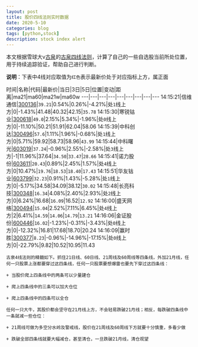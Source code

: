 ```yaml
---
layout: post
title: 股价四线法则实时数据
date: 2020-5-10
categories: blog
tags: [python,stock]
description: stock index alert
---
```



本文根据雪球大v[古泉](https://xueqiu.com/u/7148646888)的[古泉四线法则](https://xueqiu.com/7148646888/130498192)，计算了自己的一些自选股当前所处位置，用于持续追踪验证，帮助自己进行判断。

**说明**：下表中4线对应取值为`红色`表示最新价处于对应指标上方，属正面

时间|名称|代码|最新价|当日|3日|5日|位置|变动|距离|ma21|ma60|ma21w|ma60w
---|---|---|---|---|---|---|---|---
14:15:21|信维通信|[300136](https://xueqiu.com/S/SZ300136)|`39.21`|0.54%|0.26%|-4.21%|处`1`线上方|0|-1.43%|41.48|40.32|42.15|`35.78`
14:15:30|寒锐钴业|[300618](https://xueqiu.com/S/SZ300618)|`49.0`|2.15%|5.34%|-1.96%|处`0`线上方|0|-11.10%|50.21|51.91|62.04|58.06
14:15:39|中科创达|[300496](https://xueqiu.com/S/SZ300496)|`57.6`|1.11%|1.96%|-0.68%|处`1`线上方|0|5.71%|59.92|58.73|58.96|`43.99`
14:15:44|中科曙光|[603019](https://xueqiu.com/S/SH603019)|`37.24`|-0.96%|2.55%|-2.58%|处`3`线上方|-1|11.96%|37.64|`34.50`|`33.47`|`28.66`
14:15:41|诺力股份|[603611](https://xueqiu.com/S/SH603611)|`20.43`|0.89%|2.45%|1.57%|处`4`线上方|0|10.47%|`19.76`|`18.53`|`18.40`|`17.43`
14:15:51|华友钴业|[603799](https://xueqiu.com/S/SH603799)|`32.23`|0.91%|1.43%|-5.28%|处`1`线上方|0|-5.17%|34.58|34.09|38.12|`30.02`
14:15:48|长亮科技|[300348](https://xueqiu.com/S/SZ300348)|`16.34`|4.08%|2.40%|2.93%|处`2`线上方|0|6.24%|16.68|`16.09`|16.52|`12.92`
14:16:00|盛天网络|[300494](https://xueqiu.com/S/SZ300494)|`15.04`|2.52%|7.11%|6.45%|处`4`线上方|2|6.41%|`14.59`|`14.06`|`14.79`|`13.21`
14:16:06|金证股份|[600446](https://xueqiu.com/S/SH600446)|`16.02`|-1.23%|-0.31%|-3.43%|处`0`线上方|0|-12.32%|16.81|17.68|18.70|20.24
14:16:09|赢时胜|[300377](https://xueqiu.com/S/SZ300377)|`8.23`|-0.96%|-14.96%|-17.15%|处`0`线上方|0|-22.79%|9.82|10.52|10.95|11.43

```
古泉4线法则的精髓如下。抓住21日线、60日线、21周线及60周线等四条线，外加21月线，任何一只股票上涨都要穿过这四条线，任何一只股票要想爆雷也要先下穿过这四条线：

+ 当股价爬上四条线中的两条可以少量建仓

+ 爬上四条线中的三条可以加大仓位

+ 爬上四条线中的四条可以全仓

任何一只大牛，其股价都会坚守在21月线上方，不会轻易跌破21月线；相反，每跌破四条线中一条就减一些仓位：

+ 21周线可做为多空分水岭及警戒线，股价在21周线及60周线下方就要十分慎重，多看少做

+ 跌破全部四条线就要大幅减仓，甚至清仓，一旦跌破21月线，清仓观望
```